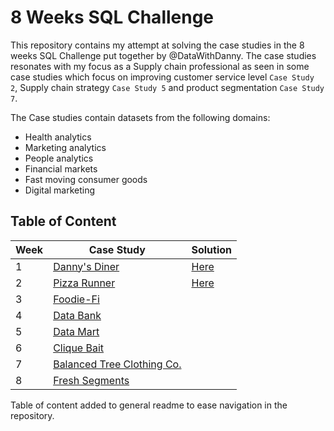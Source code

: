 # 8 Weeks SQL Challenge

This repository contains my attempt at solving the case studies in the 8 weeks SQL Challenge put together by @DataWithDanny. The case studies resonates with my focus as a Supply chain professional as seen in some case studies which focus on improving customer service level `Case Study 2`, Supply chain strategy `Case Study 5` and product segmentation `Case Study 7`.

The Case studies contain datasets from the following domains:
- Health analytics
- Marketing analytics
- People analytics
- Financial markets
- Fast moving consumer goods
- Digital marketing  

## Table of Content

| Week | Case Study | Solution |
|------|------------|----------|
| 1 | [Danny's Diner](https://8weeksqlchallenge.com/case-study-1/)| [Here](https://github.com/rx-precious/8weeksSQLChallenge/blob/1b114335f7f65222ea60047da380b9571fec2696/Case%20Study%20%231%20-%20Danny's%20Diner/README.md) |
| 2 | [Pizza Runner](https://8weeksqlchallenge.com/case-study-2/) | [Here](https://github.com/rx-precious/8weeksSQLChallenge/blob/c369510ceba2498d4b9274aa0ec5a58733ddff4d/Case%20Study%202%20-%20Pizza%20Runner/README.md) |
| 3 | [Foodie-Fi](https://8weeksqlchallenge.com/case-study-3/) | |
| 4 | [Data Bank](https://8weeksqlchallenge.com/case-study-4/) | |
| 5 | [Data Mart](https://8weeksqlchallenge.com/case-study-5/) | |
| 6 | [Clique Bait](https://8weeksqlchallenge.com/case-study-6/) | |
| 7 | [Balanced Tree Clothing Co.](https://8weeksqlchallenge.com/case-study-7/) | |
| 8 | [Fresh Segments](https://8weeksqlchallenge.com/case-study-8/)| |


Table of content added to general readme to ease navigation in the repository.
